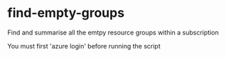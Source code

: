 # find-empty-groups

Find and summarise all the emtpy resource groups within a subscription

You must first 'azure login' before running the script
